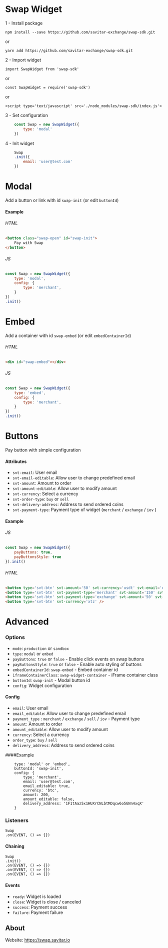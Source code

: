 # Swap Widget

1 - Install package 

`npm install --save https://github.com/savitar-exchange/swap-sdk.git` 

or 

`yarn add https://github.com/savitar-exchange/swap-sdk.git`

2 - Import widget

`import SwapWidget from 'swap-sdk' `

or

`const SwapWidget = require('swap-sdk')`

or 

`<script type='text/javascript' src='./node_modules/swap-sdk/index.js'>`

3 - Set configuration
```javascript
    const Swap = new SwapWidget({
        type: 'modal'
    })
```

4 - Init widget
```javascript
    Swap
    .init({
        email: 'user@test.com'
    })
````

# Modal
Add a button or link with id `swap-init` (or edit `buttonId`)

#### Example 
###### HTML
```html
<button class="swap-open" id="swap-init">
    Pay with Swap
</button>
```

###### JS
```javascript
const Swap = new SwapWidget({
    type: 'modal',
    config: {
        type: 'merchant',
    }
})
.init()
```


# Embed
Add a container with id `swap-embed` (or edit `embedContainerId`)

    
###### HTML
```html
<div id="swap-embed"></div>
```

###### JS
```javascript
const Swap = new SwapWidget({
    type: 'embed',
    config: {
        type: 'merchant',
    }
})
.init()
```
# Buttons

Pay button with simple configuration

####  Attributes
- `svt-email`: User email 
- `svt-email-editable`: Allow user to change predefined email
- `svt-amount`: Amount to order
- `svt-amount-editable`: Allow user to modify amount
- `svt-currency`: Select a currency 
- `svt-order-type`: `buy` or `sell` 
- `svt-delivery-address`: Address to send ordered coins
- `svt-payment-type`: Payment type of widget (`merchant` / `exchange` / `iov` )

#### Example 

###### JS
```javascript
const Swap = new SwapWidget({
    payButtons: true,
    payButtonsStyle: true
}).init()
```
###### HTML
```html
<button type='svt-btn' svt-amount='50' svt-currency='usdt' svt-email='user@email.com' svt-order-type='buy'>Pay now !</button>
<button type='svt-btn' svt-payment-type='merchant' svt-amount='150' svt-currency='btc' svt-delivery-address='367pVvSShqKzBZBA4eqHLwHB41g9NAphTd' />
<button type='svt-btn' svt-payment-type='exchange' svt-amount='50' svt-currency='btc' svt-delivery-address='367pVvSShqKzBZBA4eqHLwHB41g9NAphTd' />
<button type='svt-btn' svt-currency='xtz' />
```


# Advanced

### Options
- `mode`: `production` or `sandbox`    
- `type`: `modal` or `embed`  
- `payButtons`: `true` or `false` - Enable click events on swap buttons
- `payButtonsStyle`:  `true` or `false` - Enable auto styling of buttons
- `embedContainerId`: `swap-embed` - Embed container id
- `iframeContainerClass`: `swap-widget-container` - iFrame container class
- `buttonId`: `swap-init` - Modal button id
- `config`: Widget configuration

#### Config  

- `email`: User email
- `email_editable`: Allow user to change predefined email
- `payment_type` : `merchant` / `exchange` / `sell` / `iov` - Payment type
- `amount`: Amount to order
- `amount_editable`: Allow user to modify amount
- `currency`: Select a currency 
- `order_type`: `buy` / `sell` 
- `delivery_address`: Address to send ordered coins

####Example

        type: 'modal' or 'embed',
        buttonId: 'swap-init',
        config: {
            type: 'merchant',
            email: 'user@test.com',
            email_editable: true,
            currency: 'btc',
            amount: 200,
            amount_editable: false,
            delivery_address: '1F1tAaz5x1HUXrCNLbtMDqcw6o5GNn4xqX'
        }

### Listeners

    Swap
    .on(EVENT, () => {})

#### Chaining
    Swap
    .init()
    .on(EVENT, () => {})
    .on(EVENT, () => {})
    .on(EVENT, () => {})

#### Events
- `ready`: Widget is loaded
- `close`: Widget is close / canceled
- `success`: Payment success
- `failure`: Payment failure



## About
Website: https://swap.savitar.io